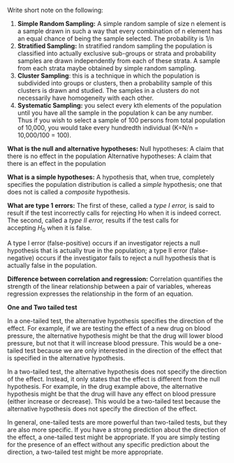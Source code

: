 Write short note on the following:
1. **Simple Random Sampling:** A simple random sample of size n element is a sample drawn in such a way that every combination of n element has an equal chance of being the sample selected. The probability is 1/n
2. **Stratified Sampling:** In stratified random sampling the population is classified into actually exclusive sub-groups or strata and probability samples are drawn independently from each of these strata. A sample from each strata maybe obtained by simple random sampling.
3. **Cluster Sampling**: this is a technique in which the population is subdivided into groups or clusters, then a probability sample of this clusters is drawn and studied. The samples in a clusters do not necessarily have homogeneity with each other. 
4. **Systematic Sampling:** you select every kth elements of the population until you have all the sample in the population k can be any number. Thus if you wish to select a sample of 100 persons from total population of 10,000, you would take every hundredth individual (K=N/n = 10,000/100 = 100).


**What is the null and alternative hypotheses:**
Null hypotheses: A claim that there is no effect in the population
Alternative hypotheses: A claim that there is an effect in the population

**What is a simple hypotheses:**
A hypothesis that, when true, completely specifies the population distribution is called a _simple_ hypothesis; one that does not is called a _composite_ hypothesis.

**What are type 1 errors:**
The first of these, called a _type I error,_ is said to result if the test incorrectly calls for rejecting Ho when it is indeed correct. The second, called a _type II error,_ results if the test calls for accepting $H_0$ when it is false.

A type I error (false-positive) occurs if an investigator rejects a null hypothesis that is actually true in the population; a type II error (false-negative) occurs if the investigator fails to reject a null hypothesis that is actually false in the population.

**Difference between correlation and regression:**
Correlation quantifies the strength of the linear relationship between a pair of variables, whereas regression expresses the relationship in the form of an equation.

**One and Two tailed test**

In a one-tailed test, the alternative hypothesis specifies the direction of the effect. For example, if we are testing the effect of a new drug on blood pressure, the alternative hypothesis might be that the drug will lower blood pressure, but not that it will increase blood pressure. This would be a one-tailed test because we are only interested in the direction of the effect that is specified in the alternative hypothesis.

In a two-tailed test, the alternative hypothesis does not specify the direction of the effect. Instead, it only states that the effect is different from the null hypothesis. For example, in the drug example above, the alternative hypothesis might be that the drug will have any effect on blood pressure (either increase or decrease). This would be a two-tailed test because the alternative hypothesis does not specify the direction of the effect.

In general, one-tailed tests are more powerful than two-tailed tests, but they are also more specific. If you have a strong prediction about the direction of the effect, a one-tailed test might be appropriate. If you are simply testing for the presence of an effect without any specific prediction about the direction, a two-tailed test might be more appropriate.